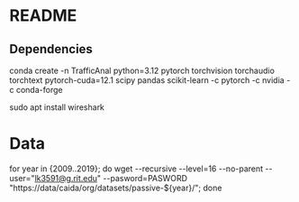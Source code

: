 # README

## Dependencies

conda create -n TrafficAnal python=3.12 pytorch torchvision torchaudio torchtext pytorch-cuda=12.1 scipy pandas scikit-learn -c pytorch -c nvidia -c conda-forge

sudo apt install wireshark

# Data

for year in {2009..2019}; do wget --recursive --level=16 --no-parent --user="lk3591@g.rit.edu" --pasword=PASWORD "https://data/caida/org/datasets/passive-${year}/"; done

